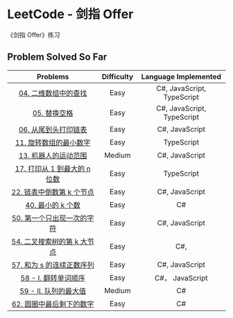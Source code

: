 # LeetCode - 剑指 Offer

《剑指 Offer》练习

## Problem Solved So Far

|                                                        Problems                                                        | Difficulty |    Language Implemented    |
| :--------------------------------------------------------------------------------------------------------------------: | :--------: | :------------------------: |
|             [04. 二维数组中的查找](https://leetcode-cn.com/problems/er-wei-shu-zu-zhong-de-cha-zhao-lcof/)             |    Easy    | C#, JavaScript, TypeScript |
|                         [05. 替换空格](https://leetcode-cn.com/problems/ti-huan-kong-ge-lcof/)                         |    Easy    | C#, JavaScript, TypeScript |
|            [06. 从尾到头打印链表](https://leetcode-cn.com/problems/cong-wei-dao-tou-da-yin-lian-biao-lcof/)            |    Easy    |       C#, JavaScript       |
|         [11. 旋转数组的最小数字](https://leetcode-cn.com/problems/xuan-zhuan-shu-zu-de-zui-xiao-shu-zi-lcof/s)         |    Easy    |         TypeScript         |
|              [13. 机器人的运动范围](https://leetcode-cn.com/problems/ji-qi-ren-de-yun-dong-fan-wei-lcof/)              |   Medium   |       C#, JavaScript       |
|       [17. 打印从 1 到最大的 n 位数](https://leetcode-cn.com/problems/da-yin-cong-1dao-zui-da-de-nwei-shu-lcof/)       |    Easy    |         TypeScript         |
|      [22. 链表中倒数第 k 个节点](https://leetcode-cn.com/problems/lian-biao-zhong-dao-shu-di-kge-jie-dian-lcof/)       |    Easy    |       C#, JavaScript       |
| [40. 最小的 k 个数](https://leetcode-cn.com/problems/zui-xiao-de-kge-shu-lcof/minimum-increment-to-make-array-unique/) |    Easy    |             C#             |
|       [50. 第一个只出现一次的字符](https://leetcode-cn.com/problems/di-yi-ge-zhi-chu-xian-yi-ci-de-zi-fu-lcof/)        |    Easy    |       C#, JavaScript       |
|      [54. 二叉搜索树的第 k 大节点](https://leetcode-cn.com/problems/er-cha-sou-suo-shu-de-di-kda-jie-dian-lcof/)       |    Easy    |            C#,             |
|        [57. 和为 s 的连续正数序列](https://leetcode-cn.com/problems/he-wei-sde-lian-xu-zheng-shu-xu-lie-lcof/)         |    Easy    |       C#, JavaScript       |
|                [58 - I. 翻转单词顺序](https://leetcode-cn.com/problems/fan-zhuan-dan-ci-shun-xu-lcof/)                 |    Easy    |      C#， JavaScript       |
|                 [59 - II. 队列的最大值](https://leetcode-cn.com/problems/dui-lie-de-zui-da-zhi-lcof/)                  |   Medium   |             C#             |
|     [62. 圆圈中最后剩下的数字](https://leetcode-cn.com/problems/yuan-quan-zhong-zui-hou-sheng-xia-de-shu-zi-lcof/)     |    Easy    |             C#             |
